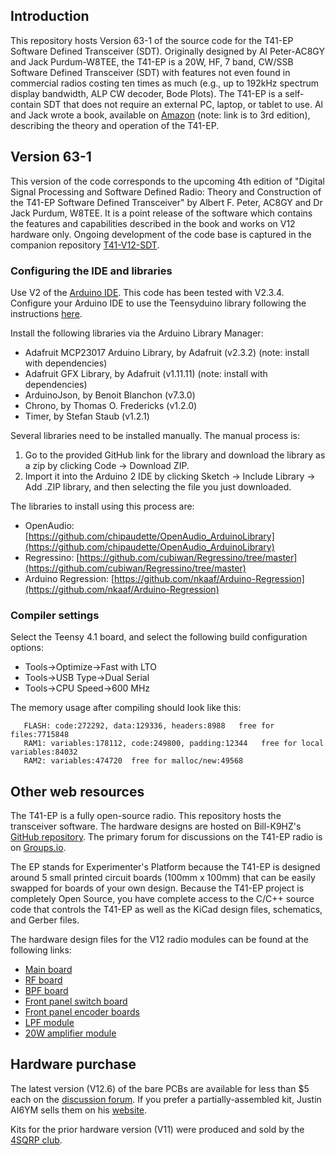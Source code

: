 ## Introduction

This repository hosts Version 63-1 of the source code for the T41-EP Software Defined Transceiver (SDT). Originally designed by Al Peter-AC8GY and Jack Purdum-W8TEE, the T41-EP is a 20W, HF, 7 band, CW/SSB Software Defined Transceiver (SDT) with features not even found in commercial radios costing ten times as much (e.g., up to 192kHz spectrum display bandwidth, ALP CW decoder, Bode Plots). The T41-EP is a self-contain SDT that does not require an external PC, laptop, or tablet to use. Al and Jack wrote a book, available on [Amazon](https://a.co/d/drLsJlJ) (note: link is to 3rd edition), describing the theory and operation of the T41-EP.

## Version 63-1

This version of the code corresponds to the upcoming 4th edition of "Digital Signal Processing and Software Defined Radio: Theory and Construction of the T41-EP Software Defined Transceiver" by Albert F. Peter, AC8GY and Dr Jack Purdum, W8TEE. It is a point release of the software which contains the features and capabilities described in the book and works on V12 hardware only. Ongoing development of the code base is captured in the companion repository [T41-V12-SDT](https://github.com/KI3P/T41-V12-SDT).

### Configuring the IDE and libraries

Use V2 of the [Arduino IDE](https://www.arduino.cc/en/software). This code has been tested with V2.3.4. Configure your Arduino IDE to use the Teensyduino library following the instructions [here](https://www.pjrc.com/teensy/td_download.html).

Install the following libraries via the Arduino Library Manager:

* Adafruit MCP23017 Arduino Library, by Adafruit (v2.3.2) (note: install with dependencies)
* Adafruit GFX Library, by Adafruit (v1.11.11) (note: install with dependencies)
* ArduinoJson, by Benoit Blanchon (v7.3.0)
* Chrono, by Thomas O. Fredericks (v1.2.0)
* Timer, by Stefan Staub (v1.2.1)

Several libraries need to be installed manually. The manual process is:

1. Go to the provided GitHub link for the library and download the library as a zip by clicking Code -> Download ZIP.
2. Import it into the Arduino 2 IDE by clicking Sketch -> Include Library -> Add .ZIP library, and then selecting the file you just downloaded.

The libraries to install using this process are:

* OpenAudio: [https://github.com/chipaudette/OpenAudio_ArduinoLibrary](https://github.com/chipaudette/OpenAudio_ArduinoLibrary)
* Regressino: [https://github.com/cubiwan/Regressino/tree/master](https://github.com/cubiwan/Regressino/tree/master)
* Arduino Regression: [https://github.com/nkaaf/Arduino-Regression](https://github.com/nkaaf/Arduino-Regression)

### Compiler settings

Select the Teensy 4.1 board, and select the following build configuration options: 

* Tools->Optimize->Fast with LTO
* Tools->USB Type->Dual Serial
* Tools->CPU Speed->600 MHz

The memory usage after compiling should look like this:

```
   FLASH: code:272292, data:129336, headers:8988   free for files:7715848
   RAM1: variables:178112, code:249800, padding:12344   free for local variables:84032
   RAM2: variables:474720  free for malloc/new:49568
```


## Other web resources

The T41-EP is a fully open-source radio. This repository hosts the transceiver software. The hardware designs are hosted on Bill-K9HZ's [GitHub repository](https://github.com/DRWJSCHMIDT/T41/tree/main/T41_V012_Files_01-15-24). The primary forum for discussions on the T41-EP radio is on [Groups.io](https://groups.io/g/SoftwareControlledHamRadio/topics).

The EP stands for Experimenter's Platform because the T41-EP is designed around 5 small printed circuit boards (100mm x 100mm) that can be easily swapped for boards of your own design. Because the T41-EP project is completely Open Source, you have complete access to the C/C++ source code that controls the T41-EP as well as the KiCad design files, schematics, and Gerber files. 

The hardware design files for the V12 radio modules can be found at the following links:

* [Main board](https://github.com/DRWJSCHMIDT/T41/tree/main/T41_V012_Files_01-15-24/T41_V012_KiCad/T41-main-board-V012)
* [RF board](https://github.com/DRWJSCHMIDT/T41/tree/main/T41_V012_Files_01-15-24/T41_V012_KiCad/T41-RF-board-V012)
* [BPF board](https://github.com/DRWJSCHMIDT/T41/tree/main/T41_V012_Files_01-15-24/T41_V012_KiCad/T41-BPF-filter-board)
* [Front panel switch board](https://github.com/DRWJSCHMIDT/K9HZ/tree/main/K9HZ_Front_Panel_Boards)
* [Front panel encoder boards](https://github.com/DRWJSCHMIDT/K9HZ/tree/main/K9HZ_Encoder_Boards)
* [LPF module](https://github.com/DRWJSCHMIDT/K9HZ/tree/main/K9HZ_LPF_Module)
* [20W amplifier module](https://github.com/DRWJSCHMIDT/K9HZ/tree/main/K9HZ_20W_PA)

## Hardware purchase

The latest version (V12.6) of the bare PCBs are available for less than $5 each on the [discussion forum](https://groups.io/g/SoftwareControlledHamRadio). If you prefer a partially-assembled kit,  Justin AI6YM sells them on his [website](https://ai6ym.radio/t41-ep-sdt/).

Kits for the prior hardware version (V11) were produced and sold by the [4SQRP club](http://www.4sqrp.com/T41main.php).

